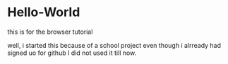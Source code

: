# Hello-World
this  is for the browser tutorial

well, i started this because of a school  project even though i alrready had
signed uo for github I did not used it  till now.

